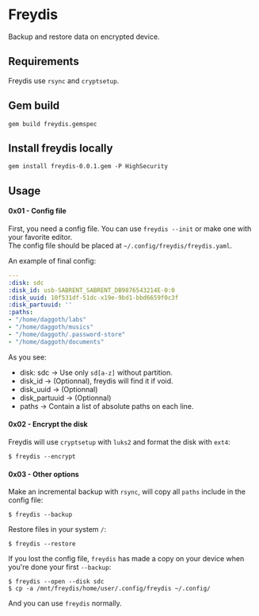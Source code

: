 # Freydis
Backup and restore data on encrypted device.

## Requirements
Freydis use `rsync` and `cryptsetup`.

## Gem build

    gem build freydis.gemspec

## Install freydis locally

    gem install freydis-0.0.1.gem -P HighSecurity

## Usage

#### 0x01 - Config file
First, you need a config file. You can use `freydis --init` or make one with your favorite editor.  
The config file should be placed at `~/.config/freydis/freydis.yaml`.

An example of final config:

```yaml
---
:disk: sdc
:disk_id: usb-SABRENT_SABRENT_DB9876543214E-0:0
:disk_uuid: 10f531df-51dc-x19e-9bd1-bbd6659f0c3f
:disk_partuuid: ''
:paths:
- "/home/daggoth/labs"
- "/home/daggoth/musics"
- "/home/daggoth/.password-store"
- "/home/daggoth/documents"
```

As you see:
+ disk: sdc -> Use only `sd[a-z]` without partition.
+ disk_id -> (Optionnal), freydis will find it if void.
+ disk_uuid -> (Optionnal)
+ disk_partuuid -> (Optionnal)
+ paths -> Contain a list of absolute paths on each line.

#### 0x02 - Encrypt the disk
Freydis will use `cryptsetup` with `luks2` and format the disk with `ext4`:

    $ freydis --encrypt

#### 0x03 - Other options
Make an incremental backup with `rsync`, will copy all `paths` include in the config file:

    $ freydis --backup

Restore files in your system `/`:

    $ freydis --restore

If you lost the config file, `freydis` has made a copy on your device when you're done your first `--backup`:

    $ freydis --open --disk sdc
    $ cp -a /mnt/freydis/home/user/.config/freydis ~/.config/

And you can use `freydis` normally.
